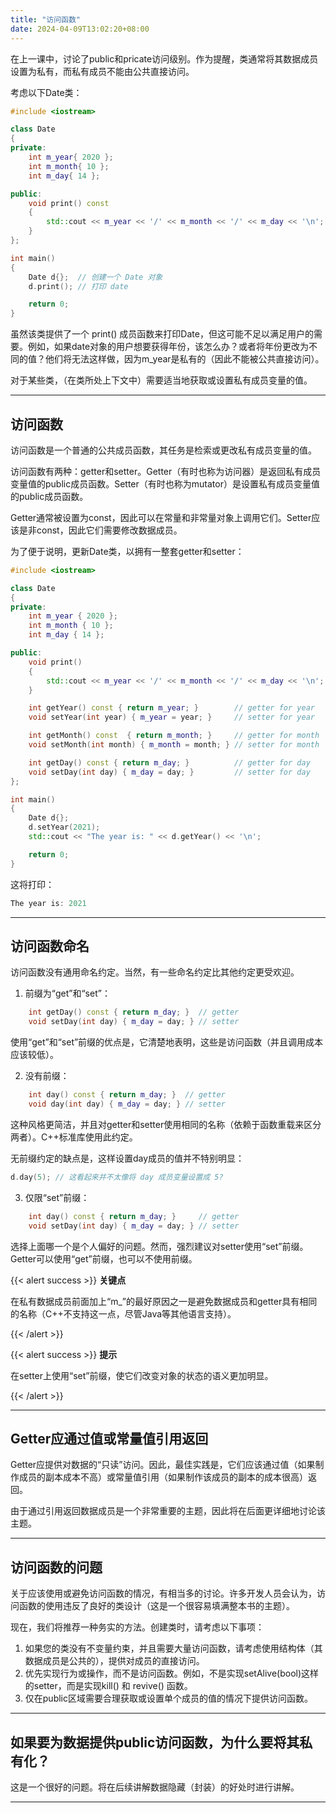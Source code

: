 ```yaml
---
title: "访问函数"
date: 2024-04-09T13:02:20+08:00
---
```


在上一课中，讨论了public和pricate访问级别。作为提醒，类通常将其数据成员设置为私有，而私有成员不能由公共直接访问。

考虑以下Date类：

```C++
#include <iostream>

class Date
{
private:
    int m_year{ 2020 };
    int m_month{ 10 };
    int m_day{ 14 };

public:
    void print() const
    {
        std::cout << m_year << '/' << m_month << '/' << m_day << '\n';
    }
};

int main()
{
    Date d{};  // 创建一个 Date 对象
    d.print(); // 打印 date

    return 0;
}
```

虽然该类提供了一个 print() 成员函数来打印Date，但这可能不足以满足用户的需要。例如，如果date对象的用户想要获得年份，该怎么办？或者将年份更改为不同的值？他们将无法这样做，因为m_year是私有的（因此不能被公共直接访问）。

对于某些类，（在类所处上下文中）需要适当地获取或设置私有成员变量的值。

***
## 访问函数

访问函数是一个普通的公共成员函数，其任务是检索或更改私有成员变量的值。

访问函数有两种：getter和setter。Getter（有时也称为访问器）是返回私有成员变量值的public成员函数。Setter（有时也称为mutator）是设置私有成员变量值的public成员函数。

Getter通常被设置为const，因此可以在常量和非常量对象上调用它们。Setter应该是非const，因此它们需要修改数据成员。

为了便于说明，更新Date类，以拥有一整套getter和setter：

```C++
#include <iostream>

class Date
{
private:
    int m_year { 2020 };
    int m_month { 10 };
    int m_day { 14 };

public:
    void print()
    {
        std::cout << m_year << '/' << m_month << '/' << m_day << '\n';
    }

    int getYear() const { return m_year; }        // getter for year
    void setYear(int year) { m_year = year; }     // setter for year

    int getMonth() const  { return m_month; }     // getter for month
    void setMonth(int month) { m_month = month; } // setter for month

    int getDay() const { return m_day; }          // getter for day
    void setDay(int day) { m_day = day; }         // setter for day
};

int main()
{
    Date d{};
    d.setYear(2021);
    std::cout << "The year is: " << d.getYear() << '\n';

    return 0;
}
```

这将打印：

```C++
The year is: 2021
```

***
## 访问函数命名

访问函数没有通用命名约定。当然，有一些命名约定比其他约定更受欢迎。

1. 前缀为“get”和“set”：


```C++
    int getDay() const { return m_day; }  // getter
    void setDay(int day) { m_day = day; } // setter
```

使用“get”和“set”前缀的优点是，它清楚地表明，这些是访问函数（并且调用成本应该较低）。

2. 没有前缀：


```C++
    int day() const { return m_day; }  // getter
    void day(int day) { m_day = day; } // setter
```

这种风格更简洁，并且对getter和setter使用相同的名称（依赖于函数重载来区分两者）。C++标准库使用此约定。

无前缀约定的缺点是，这样设置day成员的值并不特别明显：

```C++
d.day(5); // 这看起来并不太像将 day 成员变量设置成 5?
```

3. 仅限“set”前缀：


```C++
    int day() const { return m_day; }     // getter
    void setDay(int day) { m_day = day; } // setter
```

选择上面哪一个是个人偏好的问题。然而，强烈建议对setter使用“set”前缀。Getter可以使用“get”前缀，也可以不使用前缀。

{{< alert success >}}
**关键点**

在私有数据成员前面加上“m_”的最好原因之一是避免数据成员和getter具有相同的名称（C++不支持这一点，尽管Java等其他语言支持）。

{{< /alert >}}

{{< alert success >}}
**提示**

在setter上使用“set”前缀，使它们改变对象的状态的语义更加明显。

{{< /alert >}}

***
## Getter应通过值或常量值引用返回

Getter应提供对数据的“只读”访问。因此，最佳实践是，它们应该通过值（如果制作成员的副本成本不高）或常量值引用（如果制作该成员的副本的成本很高）返回。

由于通过引用返回数据成员是一个非常重要的主题，因此将在后面更详细地讨论该主题。

***
## 访问函数的问题

关于应该使用或避免访问函数的情况，有相当多的讨论。许多开发人员会认为，访问函数的使用违反了良好的类设计（这是一个很容易填满整本书的主题）。

现在，我们将推荐一种务实的方法。创建类时，请考虑以下事项：

1. 如果您的类没有不变量约束，并且需要大量访问函数，请考虑使用结构体（其数据成员是公共的），提供对成员的直接访问。
2. 优先实现行为或操作，而不是访问函数。例如，不是实现setAlive(bool)这样的setter，而是实现kill() 和 revive() 函数。
3. 仅在public区域需要合理获取或设置单个成员的值的情况下提供访问函数。

***
## 如果要为数据提供public访问函数，为什么要将其私有化？

这是一个很好的问题。将在后续讲解数据隐藏（封装）的好处时进行讲解。

***
